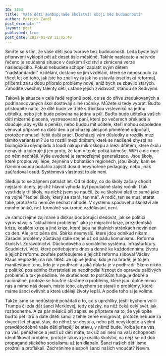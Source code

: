 ```yaml
---
ID: 3494
title: 'Vaše děti a&nbsp;naše školství: obojí bez budoucnosti'
author: Patrick Zandl
post_excerpt: ""
layout: post
published: true
post_date: 2017-01-28 11:05:49
---
```

<p>Smiřte se s tím, že vaše děti jsou tvorové bez budoucnosti. Leda byste byli připraveni vyklopit pět až deset tisíc měsíčně. Takhle naplacato a natvrdo řečeno je současná situace v českém školství a zkrácená verze následujícího. Pokud nebudete schopni zaplatit svým dětem "nadstandardní" vzdělání, dostane se jim vzdělání, které se neposunulo za třicet let od toho, jak jste ho znali vy (a jak ho ustavila josefinská reforma), přičemž za tu dobu přibralo problémy nové, aniž bych se zbavilo starých. Zahodíte všechny talenty dětí, ustane jejich zvídavost, stanou se Šedivými.</p><!--more--><p>Taková je situace v celé řadě regionů poté, co se do dříve zredukovaných a podfinancovaných škol dostávají silné ročníky. Můžete si tedy vybrat. Buďto přistoupíte na to, že dítě bude ve třídě s třicítkou vrstevníků na jednu učitelku, nebo jich bude polovina na jednu a půl. Buďto bude učitelka vašich dětí mizerně placená, vystresovaná paní, která po večerech překládá a doučuje, aby vyšla s penězi, nebo budou mít učitele, kteří mohou odpoledne věnovat přípravě na další den a přicházejí alespoň přiměřeně odpočatí, protože nemuseli řešit další práci. Docházejí vám důsledky a rozdíly mezi těmito variantami? Je to rozdíl mezi dítětem, které se nadšeně chystá na biologickou olympiádu a loudí nákup mikroskopu a mezi dítětem, které školu nenávidí a toleruje ji jen proto, že tam v teple potká kámoše, WiFi a nic moc po něm nechtějí. Výše uvedené je samozřejmě generalizace. Jsou školy, které proplouvají lépe, zejména v bohatších regionech, jsou školy, kam se řízením osudu podařilo zajistit dosud nevyhořené pedagogy, nebo jinak zaúřadoval osud. Systémová vlastnost to ale není.</p>
<p>Sleduju to se zájmem patnáct let. Od té doby, co do školy začaly chodit nejstarší dcery, jejichž hlavní výhoda byl populačně slabý ročník. I tak vystřídaly tři školy, na nichž jsem se naučil, že ve školství platí to samé jako na vojně "ředitel školy, který se stará, ten má". A rodič, ten se musí starat také, protože to nemůže nechat náhodě. V systému spádového školství ale mnoho úniků, než formálně soukromé vzdělávání, není.</p>
<p>Je samozřejmě zajímavé a diskusipodporující sledovat, jak se politici vyrovnávají s "aktuálními problémy" jako je migrační krize, prezidentská krize, koaliční krize a jiné krize, které jsou na titulních stránkách novin den co den. Ale je to pěna dní. Sbírka nesmyslů, které jdou odnikud nikam. Zásadní problémy zůstávají stále stejné už od pádu komunismu. Reforma školství. Zdravotnictví. Důchodového a sociálního systému. Infrasturktury. Soudnictví. Věci, které potřebujeme dnes a denně ke každodennímu životu a jejichž reformu zoufale potřebujeme a jejichž reformu sliboval Václav Klaus nejpozději na rok 1994. Je úplně jedno, kdo je na hradě, je to jen manifestace toho, kdo je v podhradí a jaká nálada je v podhradí. Skoro nikdo z politiků posledního čtvrtstoletí se neodhodlal říznout do opravdu palčivých problémů a tak je dědíme. Ve skutečnosti to politikům funguje dobře a racionálně, protože se houfně staráme o problémy, které jsou úplně mimo nás a mimo náš dosah, místo toho, abychom se starali o problémy, které máme šanci ovlivnit a které udělají životy lepší. A podle toho si je volíme.</p>
<p>Takže jsme se nedůstojně pohádali o to, co s uprchlíky, jestli bychom volili Trumpa či zda dát šanci Merklovej, tedy otázky, na něž čeká celý svět, jak rozhodneme. A za pár měsíců při zápisu se připravte na to, že vyklopíte buďto pět litrů a dáte dítěti šanci z téhle země emigrovat, protože nebude za dvacet let chápat stav, do něhož se dostala, nebo pět nevyklopíte a velmi pravděpodobně vaše děti přispějí ke stavu, v němž bude. Volba je na vás, na vaší peněžence a jestli už děti máte, tak už ani není na vaší schopnosti identifikovat problém, protože taková je realita školství, na nějž se od dob propagandistického socialismu už jen dlabalo. Šanci našich dětí jsme prožrali a proflákali. Zachráníme alespoň šanci našich vnoučat? Nevím.</p>